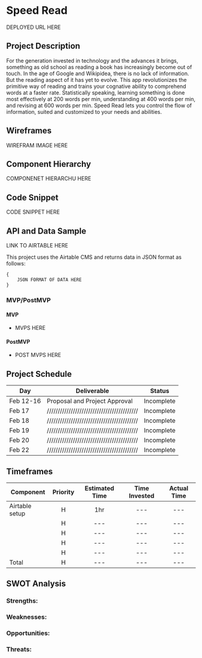 # Speed Read

DEPLOYED URL HERE

## Project Description

For the generation invested in technology and the advances it brings, something as old school as reading a book has increasingly become out of touch. In the age of Google and Wikipidea, there is no lack of information. But the reading aspect of it has yet to evolve. This app revolutionizes the primitive way of reading and trains your cognative ability to comprehend words at a faster rate. Statistically speaking, learning something is done most effectively at 200 words per min, understanding at 400 words per min, and revising at 600 words per min. Speed Read lets you control the flow of information, suited and customized to your needs and abilities. 

## Wireframes

WIREFRAM IMAGE HERE

## Component Hierarchy

COMPONENET HIERARCHU HERE

## Code Snippet

CODE SNIPPET HERE

## API and Data Sample

LINK TO AIRTABLE HERE

This project uses the Airtable CMS and returns data in JSON format as follows:

```
{
    JSON FORMAT OF DATA HERE
}

```

### MVP/PostMVP

#### MVP

- MVPS HERE

#### PostMVP

- POST MVPS HERE

## Project Schedule

| Day       | Deliverable                                | Status     |
| --------- | ------------------------------------------ | ---------- |
| Feb 12-16 | Proposal and Project Approval              | Incomplete |
| Feb 17    | ////////////////////////////////////////// | Incomplete |
| Feb 18    | ////////////////////////////////////////// | Incomplete |
| Feb 19    | ////////////////////////////////////////// | Incomplete |
| Feb 20    | ////////////////////////////////////////// | Incomplete |
| Feb 22    | ////////////////////////////////////////// | Incomplete |

## Timeframes

| Component                 | Priority | Estimated Time | Time Invested | Actual Time |
| ------------------------- | :------: | :------------: | :-----------: | :---------: |
| Airtable setup            |    H     |      1hr       |      ---      |     ---     |
|                           |    H     |      ---       |      ---      |     ---     |
|                           |    H     |      ---       |      ---      |     ---     |
|                           |    H     |      ---       |      ---      |     ---     |
|                           |    H     |      ---       |      ---      |     ---     |
| Total                     |    H     |      ---       |      ---      |     ---     |

## SWOT Analysis

### Strengths:



### Weaknesses:



### Opportunities:



### Threats:


